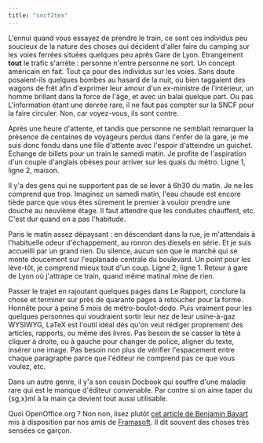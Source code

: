 ```yaml
---
title: "sncf2tex"
---
```


L'ennui quand vous essayez de prendre le train, ce sont ces individus peu
soucieux de la nature des choses qui décident d'aller faire du camping sur les
voies ferrées situées quelques peu après Gare de Lyon. Etrangement **tout** le
trafic s'arrête : personne n'entre personne ne sort. Un concept américain en
fait. Tout ça pour des individus sur les voies. Sans doute posaient-ils
quelques bombes au hasard de la nuit, ou bien taggaient des wagons de frêt
afin d'exprimer leur amour d'un ex-ministre de l'intérieur, un homme brillant
dans la force de l'âge, et avec un balai quelque part. Ou pas. L'information
étant une denrée rare, il ne faut pas compter sur la SNCF pour la faire
circuler. Non, car voyez-vous, ils sont contre.

Après une heure d'attente, et tandis que personne ne semblait remarquer la
présence de centaines de voyageurs perdus dans l'enfer de la gare, je me suis
donc fondu dans une file d'attente avec l'espoir d'atteindre un guichet.
Echange de billets pour un train le samedi matin. Je profite de l'aspiration
d'un couple d'anglais obèses pour arriver sur les quais du métro. Ligne 1,
ligne 2, maison.

Il y'a des gens qui ne supportent pas de se lever à 6h30 du matin. Je ne les
comprend que trop. Imaginez un samedi matin, l'eau chaude est encore tiède
parce que vous êtes sûrement le premier à vouloir prendre une douche au
neuvième étage. Il faut attendre que les conduites chauffent, etc. C'est dur
quand on a pas l'habitude.

Paris le matin assez dépaysant : en déscendant dans la rue, je m'attendais à
l'habituelle odeur d'échappement, au ronron des diesels en série. Et je suis
accueilli par un grand rien. Du silence, aucun son que le marché qui se monte
doucement sur l'esplanade centrale du boulevard. Un point pour les lève-tôt,
je comprend mieux tout d'un coup. Ligne 2, ligne 1. Retour à gare de Lyon où
j'attrape ce train, quand même matinal mine de rien.

Passer le trajet en rajoutant quelques pages dans Le Rapport, conclure la
chose et terminer sur près de quarante pages à retoucher pour la forme.
Honnête pour à peine 5 mois de métro-boulot-dodo. Puis vraiment pour les
quelques personnes qui voudraient sortir leur nez de leur usine-à-gaz WYSIWYG,
LaTeX est l'outil idéal dès qu'on veut rédiger proprement des articles,
rapports, ou même des livres. Pas besoin de se casser la tête à cliquer à
droite, ou à gauche pour changer de police, aligner du texte, insérer une
image. Pas besoin non plus de vérifier l'espacement entre chaque paragraphe
parce que l'éditeur ne comprend pas ce que vous voulez, etc.

Dans un autre genre, il y'a son cousin Docbook qui souffre d'une maladie rare
qui est le manque d'éditeur convenable. Par contre si on aime taper du
{sg,x}ml à la main ça devient tout aussi utilisable.

Quoi OpenOffice.org ? Non non, lisez plutôt [cet article de Benjamin
Bayart](http://www.framasoft.net/IMG/liberateur.pdf) mis à disposition par nos
amis de [Framasoft](http://www.framasoft.net/article3095.html). Il dit souvent
des choses très sensées ce garçon.

